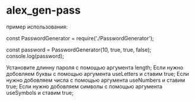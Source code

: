 # alex_gen-pass
пример использования: 

const PasswordGenerator = require('./PasswordGenerator');

const password = PasswordGenerator(10, true, true, false);
console.log(password);

Установите длинну пароля с помощью аргумента length;
Если нужно добовляем буквы с помощью аргумента useLetters и ставим true;
Если нужно добовляем числа с помощью аргумента useNumbers и ставим true;
Если нужно добовляем символы с помощью аргумента useSymbols и ставим true;
